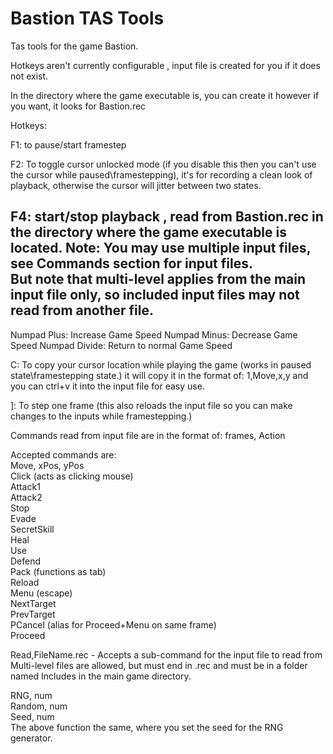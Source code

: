 # Bastion TAS Tools
Tas tools for the game Bastion.

Hotkeys aren't currently configurable , input file is created for you if it does not exist.

In the directory where the game executable is, you can create it however if you want, it looks for Bastion.rec

Hotkeys:

F1:  to pause/start framestep

F2: To toggle cursor unlocked mode (if you disable this then you can't use the cursor while paused\framestepping), it's for recording 
a clean look of playback, otherwise the cursor will jitter between two states.

F4: start/stop playback , read from Bastion.rec in the directory where the game executable is located.
Note: You may use multiple input files, see Commands section for input files.<br/>But note that multi-level applies from the main input file only, so included input files may not read from another file.
--------------------------------------------------------

Numpad Plus:   Increase Game Speed
Numpad Minus:  Decrease Game Speed
Numpad Divide: Return to normal Game Speed

C:  To copy your cursor location while playing the game (works in paused state\framestepping state.) it will copy it in the format of:
    1,Move,x,y and you can ctrl+v it into the input file for easy use.
    
]: To step one frame (this also reloads the input file so you can make changes to the inputs while framestepping.)

Commands read from input file are in the format of:
   frames, Action <br />
   
Accepted commands are: <br />
   Move, xPos, yPos <br />
   Click (acts as clicking mouse) <br />
   Attack1 <br />
   Attack2 <br />
   Stop <br />
   Evade <br />
   SecretSkill <br />
   Heal <br />
   Use <br />
   Defend <br />
   Pack (functions as tab) <br />
   Reload <br />
   Menu (escape) <br />
   NextTarget <br />
   PrevTarget <br />
   PCancel (alias for Proceed+Menu on same frame) <br />
   Proceed <br />
   
   Read,FileName.rec - Accepts a sub-command for the input file to read from <br />
           </t >Multi-level files are allowed, but must end in .rec and must be in a folder named  Includes in the main game directory. <br />
           
           
   RNG, num <br /> 
   Random, num <br />
   Seed, num <br />
      The above function the same, where you set the seed for the RNG generator.
   
    



 

